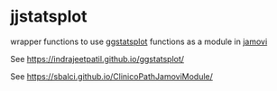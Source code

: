 # jjstatsplot

wrapper functions to use [ggstatsplot](https://indrajeetpatil.github.io/ggstatsplot/) functions as a module in [jamovi](https://www.jamovi.org)

See https://indrajeetpatil.github.io/ggstatsplot/

See https://sbalci.github.io/ClinicoPathJamoviModule/
